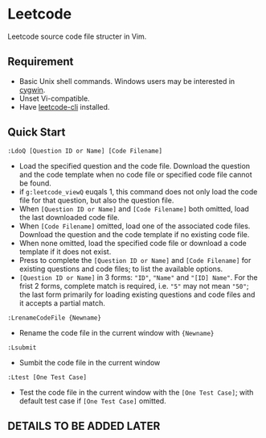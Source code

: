# Leetcode
Leetcode source code file structer in Vim.

## Requirement
* Basic Unix shell commands. Windows users may be interested in [cygwin][1].
* Unset Vi-compatible.
* Have [leetcode-cli][2] installed.

## Quick Start
```
:LdoQ [Question ID or Name] [Code Filename]
```
* Load the specified question and the code file. Download the question and the code template when no code file or specified code file cannot be found.
* if `g:leetcode_viewQ` euqals 1, this command does not only load the code file for that question, but also the question file.
* When `[Question ID or Name]` and `[Code Filename]` both omitted, load the last downloaded code file.
* When `[Code Filename]` omitted, load one of the associated code files. Download the question and the code template if no existing code file.
* When none omitted, load the specified code file or download a code template if it does not exist.
* Press <Tab> to complete the `[Question ID or Name]` and `[Code Filename]` for existing questions and code files; <C-D> to list the available options.
* `[Question ID or Name]` in 3 forms: `"ID"`, `"Name"` and `"[ID] Name"`. For the frist 2 forms, complete match is required, i.e. `"5"` may not mean `"50"`; the last form primarily for loading existing questions and code files and it accepts a partial match.
```
:LrenameCodeFile {Newname}
```
* Rename the code file in the current window with `{Newname}`
```
:Lsubmit
```
* Sumbit the code file in the current window
```
:Ltest [One Test Case]
```
* Test the code file in the current window with the `[One Test Case]`; with default test case if `[One Test Case]` omitted.

## DETAILS TO BE ADDED LATER


[1]: https://github.com/leetcode-tools/leetcode-cli/
[2]: https://www.cygwin.com/
